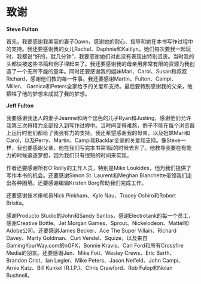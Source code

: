 # 致谢

**Steve Fulton**

首先，我要感谢我美丽的妻子Dawn，感谢她的耐心、指导和她在本书写作过程中的支持。我还要感谢我的女儿Rachel、Daphnie和Kaitlyn，她们每次要我一起玩时，我都说“好的，就几分钟”，我要感谢她们对此没有表现出特别沮丧。当时我的头都快被这些书稿和例子埋起来了。我还要感谢我的母亲用非常有限的资源为我创造了一个无所不能的童年。同时还要感谢我的姐妹Mari、Carol、Susan和叔叔Richard，感谢他们教的每一件事。我还要感谢Martin、Fulton、Campi、Miller、 Garnica和Peters全家给予的关爱和支持。最后要特别感谢我的父亲，他牺牲了他的梦想来成就了我的梦想。

**Jeff Fulton**

我要感谢我迷人的妻子Jeanne和两个出色的儿子Ryan和Justing，感谢他们允许我第三次将精力全部投入到写作过程中。当时间变得难熬，例子不能在每个浏览器上运行时他们都给了我强有力的支持。我还希望感谢我的母亲，以及姐妹Mari和Carol，以及Perry、Martin、Campi和Backlar全家的关爱和支持。像Steve一样，我也要感谢父亲，他在我们写完本书第1版的时候去世了。他教导我要在有能力的时候追逐梦想，因为我们只有很短的时间来实现。

作者还要感谢所有O’Reilly的工作人员，特别是Mike Loukides，他为我们提供了写作本书的机会。还要感谢Simon St. Laurent和Meghan Blanchette带领我们走出各种困境。还要感谢编辑Kristen Borg帮助我们完成工作。

还要感谢技术审核员Nick Pinkham、Kyle Nau、Tracey Oshiro和Robert Brisita。

感谢Producto Studio的John和Sandy Santos，感谢Electrotank的每一个员工，感谢Creative Bottle、Jet Morgan Games、Sprout、Nickelodeon、Mattel和Adobe公司。还要感谢James Becker、Ace The Super Villain、Richard Davey、Marty Goldman、Curt Vendel、Squize，以及来自GamingYourWay.com的nGFX，Bonnie Kravis、Carl Ford和所有Crossfire Media的朋友。还要感谢Jen、Mike Foti、Wesley Crews、Eric Barth、Brandon Crist、Ian Legler、Mike Peters、Jason Neifeld、John Campi、Arnie Katz、Bill Kunkel (R.I.P.)、Chris Crawford、Rob Fulop和Nolan Bushnell。



